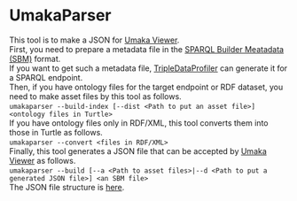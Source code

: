 # UmakaParser

This tool is to make a JSON for [Umaka Viewer](https://umaka-viewer.dbcls.jp/).  
​
First, you need to prepare a metadata file in the [SPARQL Builder Meatadata (SBM)](http://www.sparqlbuilder.org/doc/sbm_2015sep/) format.  
If you want to get such a metadata file, [TripleDataProfiler](https://bitbucket.org/yayamamo/tripledataprofiler/src/master/) can generate it for a SPARQL endpoint.  
​
Then, if you have ontology files for the target endpoint or RDF dataset, you need to make asset files by this tool as follows.  
​
`umakaparser --build-index [--dist <Path to put an asset file>] <ontology files in Turtle>`  
​
If you have ontology files only in RDF/XML, this tool converts them into those in Turtle as follows.  
​
`umakaparser --convert <files in RDF/XML>`  
​
Finally, this tool generates a JSON file that can be accepted by [Umaka Viewer](https://umaka-viewer.dbcls.jp/) as follows.  
​
`umakaparser --build [--a <Path to asset files>|--d <Path to put a generated JSON file>] <an SBM file>`  
​
The JSON file structure is [here](https://github.com/dbcls/umakaparser/wiki/Data-specification).
